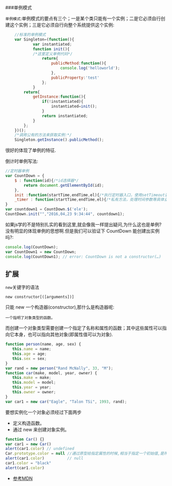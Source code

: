 ###单例模式

`单例模式`:单例模式的要点有三个；一是某个类只能有一个实例；二是它必须自行创建这个实例；三是它必须自行向整个系统提供这个实例:

```js
	//标准的单例模式
	var Singleton=(function(){
			var instantiated;
			function init(){
			/*这里定义单例代码*/
				return{
					publicMethod:function(){
						console.log('helloworld');
					},
					publicProperty:'test'
				};
			}
		return{
			getInstance:function(){
				if(!instantiated){
					instantiated=init();
				}
				return instantiated;
			}
		};
	})();
	/*调用公有的方法来获取实例:*/
	Singleton.getInstance().publicMethod();
```
很好的体现了单例的特征.

倒计时单例写法:

```js
//定时器单例
var CountDown = {
    $ : function(id){/*id选择器*/
    	return document.getElementById(id);
    },
    init :function(startTime,endTime,el){/*执行定时器入口，使用setTimeout调用_timer*/},
    _timer : function(startTime,endTime,el){/*私有方法，处理时间参数等具体业务*/}
}
var countdown1 = CountDown.$('ele');
CountDown.init("","2016,04,23 9:34:44", countdown1);
```
如果js学的不是特别扎实的看到这里,就会像我一样提出疑问,为什么这也是单例? 没有明显的体现单例的思想啊.但是我们可以验证下 CountDown 能创建出实例吗?:

```js
console.log(CountDown);
var CountDown1 = new CountDown;
console.log(CountDown1); // error: CountDown is not a constructor(…)
```

扩展
--------------------------

`new`关键字的语法
 
	new constructor[([arguments])]
	
只能 new 一个构造器(constructor),那什么是构造器呢:
	
	一个指明了对象类型的函数。
	
而创建一个对象类型需要创建一个指定了名称和属性的函数；其中这些属性可以指向它本身，也可以指向其他对象(即属性值可以为对象).

```js
function person(name, age, sex) {
   this.name = name;
   this.age = age;
   this.sex = sex;
}
var rand = new person("Rand McNally", 33, "M");
function car(make, model, year, owner) {
   this.make = make;
   this.model = model;
   this.year = year;
   this.owner = owner;
}
var car1 = new car("Eagle", "Talon TSi", 1993, rand);
```

要想实例化一个对象必须经过下面两步

* 定义构造函数。
* 通过 new 来创建对象实例。

```js
function Car() {}
var car1 = new Car() 
alert(car1.color) // undefined
Car.prototype.color = null //通过原型给指定属性的时候,相当于指定一个初始值,是所有实例都能获取到
alert(car1.color)          // null
car1.color = "black"
alert(car1.color)
```

- [参考MDN](https://developer.mozilla.org/zh-CN/docs/Web/JavaScript/Reference/Operators/new)






